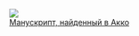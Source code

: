 ![](/books/prose_contemporary/Пауло%20Коэльо/Манускрипт,%20найденный%20в%20Акко.jpg)  
[Манускрипт, найденный в Акко](/books/prose_contemporary/Пауло%20Коэльо/Манускрипт,%20найденный%20в%20Акко)